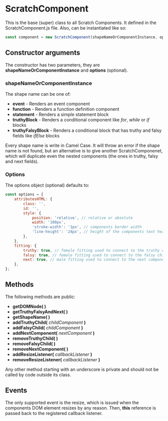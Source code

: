 # ScratchComponent
This is the base (super) class to all Scratch Components. It defined in the ScratchComponent.js file. Also, can be instantiated like so:
```javascript
const component = new ScratchComponent(shapeNameOrComponentInstance, options);
```

## Constructor arguments
The constructor has two parameters, they are **shapeNameOrComponentInstance** and **options** (optional).

### shapeNameOrComponentInstance
The shape name can be one of:
* **event** - Renders an event component
* **function** - Renders a function definition component
* **statement** - Renders a simple statement block
* **truthyBlock** - Renders a conditional component like *for*, *while* or *if* blocks
* **truthyFalsyBlock** - Renders a conditional block that has truthy and falsy fields like *ifElse* blocks

Every shape name is write in Camel Case. It will throw an error if the shape name is not found, but an alternative is to give another ScratchComponenet, which will duplicate even the nested components (the ones in truthy, falsy and next fields).

### Options
The options object (optional) defaults to:
```javascript
const options = {
    attributesHTML: {
        class: '',
        id: '',
        style: {
            position: 'relative', // relative or absolute
            width: '100px',
            'stroke-width': '1px', // components border width
            'line-height': '24px', // height of the components text header
        },
    },
    fitting: {
        truthy: true, // female fitting used to connect to the truthy child next fitting
        falsy: true, // female fitting used to connect to the falsy child next fitting
        next: true, // male fitting used to connect to the next component
    },
};

```

## Methods
The following methods are public:
* **getDOMNode( )**
* **getTruthyFalsyAndNext( )**
* **getShapeName( )**
* **addTruthyChild(** *childComponent* **)**
* **addFalsyChild(** *childComponent* **)**
* **addNextComponent(** *nextComponent* **)**
* **removeTruthyChild( )**
* **removeFalsyChild( )**
* **removeNextComponent( )**
* **addResizeListener(** *callbackListener* **)**
* **removeResizeListener(** *callbackListener* **)**

Any other method starting with an underscore is private and should not be called by code outside its class.

## Events
The only supported event is the resize, which is issued when the components DOM element resizes by any reason. Then, **this** reference is passed back to the registered callback listener.
